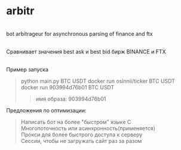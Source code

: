 # arbitr
<br/>bot arbitrageur for asynchronous parsing of finance and ftx  

<br/>Сравнивает значения best ask и best bid бирж BINANCE и FTX

<br/>Пример запуска 
 > python main.py BTC USDT 
 > docker run osinnii/ticker BTC USDT  
 > docker run 903994d76b01 BTC USDT  
 > > имя образа: 903994d76b01  

Предложения по оптимизации: <br/>
>Написать бот на более "быстром" языке C  
>Многопоточность или асинхронность(применяется)  
>Прокси для более быстрого доступа к серверу  
>Сессии, чтобы не загружать сайт раз за разом  
